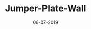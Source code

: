 ---
title: "Jumper-Plate-Wall"
date: 06-07-2019

image: image.png
cad: model.ldr

source:
  url: "https://www.flickr.com/photos/138986803@N03/32353149783"
  title: "wall technique no. 7 and 8"
  author: "Simon NH"
  date: 28-02-2017

taxonomy:
  part: ["3022", "87580"]
  partcount: 6

  width: [4, stud]
  depth: [2, stud]
  height: [4, plate]

  function: ["pattern_2D"]
  pattern_2D_segsize: 2
---